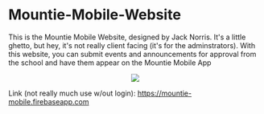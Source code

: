 # Mountie-Mobile-Website

This is the Mountie Mobile Website, designed by Jack Norris. It's a little ghetto, but hey, it's not really client
facing (it's for the adminstrators). With this website, you can submit events and announcements for approval from 
the school and have them appear on the Mountie Mobile App

<p align="center"><img src = "https://media.giphy.com/media/KGBiQ1NUFLVkF8rmMd/giphy.gif"/></p>

Link (not really much use w/out login):  https://mountie-mobile.firebaseapp.com

